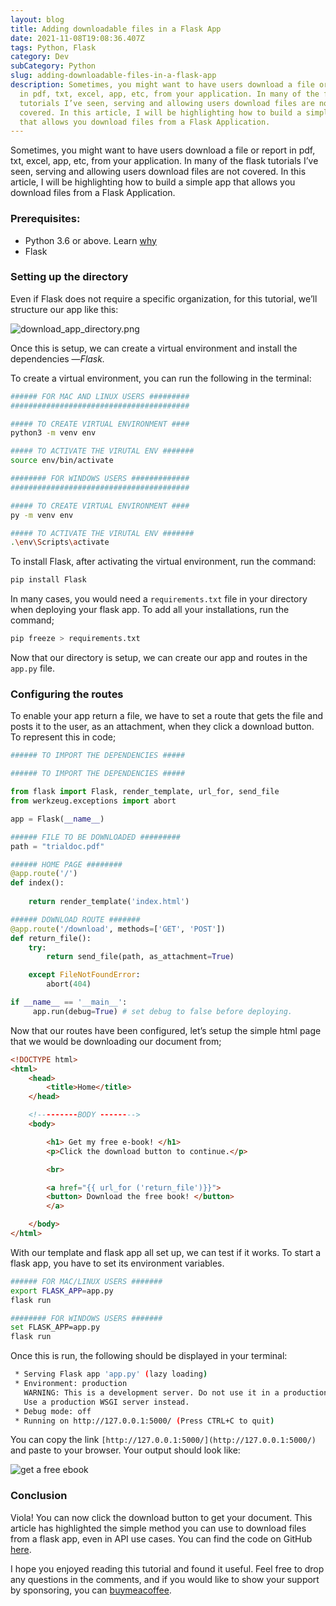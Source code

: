 ```yaml
---
layout: blog
title: Adding downloadable files in a Flask App
date: 2021-11-08T19:08:36.407Z
tags: Python, Flask
category: Dev
subCategory: Python
slug: adding-downloadable-files-in-a-flask-app
description: Sometimes, you might want to have users download a file or report
  in pdf, txt, excel, app, etc, from your application. In many of the flask
  tutorials I’ve seen, serving and allowing users download files are not
  covered. In this article, I will be highlighting how to build a simple app
  that allows you download files from a Flask Application.
---
```

Sometimes, you might want to have users download a file or report in pdf, txt, excel, app, etc, from your application. In many of the flask tutorials I’ve seen, serving and allowing users download files are not covered. In this article, I will be highlighting how to build a simple app that allows you download files from a Flask Application. 

### Prerequisites:

* Python 3.6 or above. Learn [why](https://flask.palletsprojects.com/en/0.12.x/python3/)
* Flask

### Setting up the directory

Even if Flask does not require a specific organization, for this tutorial, we’ll structure our app like this: 

![download_app_directory.png](Adding%20downloadable%20files%20in%20a%20Flask%20App%2027fe9468f94f43719831f4db2b5c7010/download_app_directory.png)

Once this is setup, we can create a virtual environment and install the dependencies —*Flask.* 

To create a virtual environment, you can run the following in the terminal:

```bash
###### FOR MAC AND LINUX USERS #########
########################################

##### TO CREATE VIRTUAL ENVIRONMENT ####
python3 -m venv env 

##### TO ACTIVATE THE VIRUTAL ENV #######
source env/bin/activate

######## FOR WINDOWS USERS #############
########################################

##### TO CREATE VIRTUAL ENVIRONMENT ####
py -m venv env

##### TO ACTIVATE THE VIRUTAL ENV #######
.\env\Scripts\activate
```

To install Flask, after activating the virtual environment, run the command: 

```bash
pip install Flask
```

In many cases, you would need a `requirements.txt` file in your directory when deploying your flask app. To add all your installations, run the command;

```bash
pip freeze > requirements.txt
```

Now that our directory is setup, we can create our app and routes in the `app.py` file.

### Configuring the routes

To enable your app return a file, we have to set a route that gets the file and posts it to the user, as an attachment, when they click a download button. To represent this in code;

```python
###### TO IMPORT THE DEPENDENCIES #####

###### TO IMPORT THE DEPENDENCIES #####

from flask import Flask, render_template, url_for, send_file
from werkzeug.exceptions import abort

app = Flask(__name__)

###### FILE TO BE DOWNLOADED #########
path = "trialdoc.pdf"

###### HOME PAGE ########
@app.route('/')
def index():
     
    return render_template('index.html')

###### DOWNLOAD ROUTE #######
@app.route('/download', methods=['GET', 'POST'])
def return_file():
    try:
        return send_file(path, as_attachment=True)

    except FileNotFoundError:
        abort(404)

if __name__ == '__main__':
     app.run(debug=True) # set debug to false before deploying.
```

Now that our routes have been configured, let’s setup the simple html page that we would be downloading our document from;

```html
<!DOCTYPE html>
<html>
    <head>
        <title>Home</title>
    </head>

    <!---------BODY -------->
    <body>

        <h1> Get my free e-book! </h1>
        <p>Click the download button to continue.</p>

        <br>

        <a href="{{ url_for ('return_file')}}">
        <button> Download the free book! </button>
        </a>

    </body>
</html>
```

With our template and flask app all set up, we can test if it works. To start a flask app, you have to set its environment variables. 

```bash
###### FOR MAC/LINUX USERS ####### 
export FLASK_APP=app.py
flask run

######## FOR WINDOWS USERS #######
set FLASK_APP=app.py
flask run
```

Once this is run, the following should be displayed in your terminal:

```bash
 * Serving Flask app 'app.py' (lazy loading)
 * Environment: production
   WARNING: This is a development server. Do not use it in a production deployment.
   Use a production WSGI server instead.
 * Debug mode: off
 * Running on http://127.0.0.1:5000/ (Press CTRL+C to quit)
```

You can copy the link `[http://127.0.0.1:5000/](http://127.0.0.1:5000/)` and paste to your browser. Your output should look like:

![get a free ebook ](/image/screen_shot_2021-08-17_at_9.53.22_am.png)

### **Conclusion**

Viola! You can now click the download button to get your document. This article has highlighted the simple method you can use to download files from a flask app, even in API use cases. You can find the code on GitHub [here](https://github.com/LuluNwenyi/Adding-Flask-Downloads-Tutorial).

I hope you enjoyed reading this tutorial and found it useful. Feel free to drop any questions in the comments, and if you would like to show your support by sponsoring, you can [buymeacoffee](https://buymeacoffee.com/lulunwenyi).